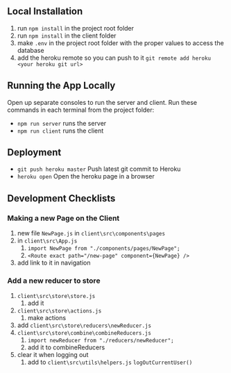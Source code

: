 ## Local Installation

1. run `npm install` in the project root folder
2. run `npm install` in the client folder
3. make `.env` in the project root folder with the proper values to access the database
4. add the heroku remote so you can push to it
   `git remote add heroku <your heroku git url>`

## Running the App Locally

Open up separate consoles to run the server and client.
Run these commands in each terminal from the project folder:

-  `npm run server` runs the server
-  `npm run client` runs the client

## Deployment

-  `git push heroku master` Push latest git commit to Heroku
-  `heroku open` Open the heroku page in a browser

## Development Checklists

### Making a new Page on the Client

1. new file `NewPage.js` in `client\src\components\pages`
2. in `client\src\App.js`
   1. `import NewPage from "./components/pages/NewPage";`
   2. `<Route exact path="/new-page" component={NewPage} />`
3. add link to it in navigation

### Add a new reducer to store

1. `client\src\store\store.js`
   1. add it
2. `client\src\store\actions.js`
   1. make actions
3. add `client\src\store\reducers\newReducer.js`
4. `client\src\store\combine\combineReducers.js`
   1. `import newReducer from "./reducers/newReducer";`
   2. add it to combineReducers
5. clear it when logging out
   1. add to `client\src\utils\helpers.js` `logOutCurrentUser()`
